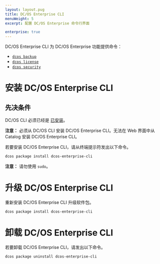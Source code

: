 ```yaml
---
layout: layout.pug
title: DC/OS Enterprise CLI
menuWeight: 5
excerpt: 配置 DC/OS Enterprise 命令行界面

enterprise: true
---
```


DC/OS Enterprise CLI 为 DC/OS Enterprise 功能提供命令：

- [`dcos backup`](/zh/1.11/cli/command-reference/dcos-backup)
- [`dcos license`](/zh/1.11/cli/command-reference/dcos-license)
- [`dcos security`](/zh/1.11/cli/command-reference/dcos-security)

# <a name="ent-cli-install"></a>安装 DC/OS Enterprise CLI

## 先决条件

DC/OS CLI 必须已经是 [已安装](/zh/1.11/cli/install/)。

**注意：** 必须从 DC/OS CLI 安装 DC/OS Enterprise CLI。无法在 Web 界面中从 Catalog 安装 DC/OS Enterprise CLI。

若要安装 DC/OS Enterprise CLI，请从终端提示符发出以下命令。

```bash
dcos package install dcos-enterprise-cli
```

**注意：** 请勿使用 `sudo`。


# <a name="ent-cli-upgrade"></a>升级 DC/OS Enterprise CLI

重新安装 DC/OS Enterprise CLI 升级软件包。

```bash
dcos package install dcos-enterprise-cli
```


# <a name="ent-cli-uninstall"></a>卸载 DC/OS Enterprise CLI

若要卸载 DC/OS Enterprise CLI，请发出以下命令。

```bash
dcos package uninstall dcos-enterprise-cli
```
